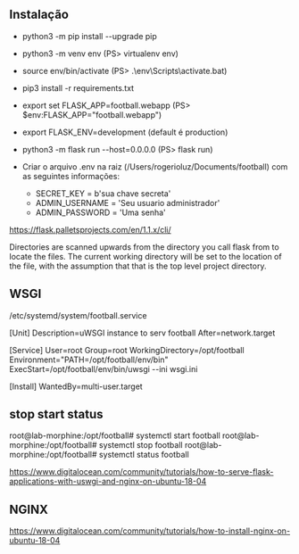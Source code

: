 ## Instalação

* python3 -m pip install --upgrade pip
* python3 -m venv env (PS> virtualenv env)
* source env/bin/activate (PS> .\env\Scripts\activate.bat)
* pip3 install -r requirements.txt
* export set FLASK_APP=football.webapp (PS> $env:FLASK_APP="football.webapp")
* export FLASK_ENV=development (default é production)
* python3 -m flask run --host=0.0.0.0 (PS> flask run)

* Criar o arquivo .env na raiz (/Users/rogerioluz/Documents/football) com as seguintes informações:

    * SECRET_KEY = b'sua chave secreta'
    * ADMIN_USERNAME = 'Seu usuario administrador'
    * ADMIN_PASSWORD = 'Uma senha'

https://flask.palletsprojects.com/en/1.1.x/cli/

Directories are scanned upwards from the directory you call flask from to locate the files. 
The current working directory will be set to the location of the file, with the assumption that that is the top level project directory.


## WSGI

/etc/systemd/system/football.service

[Unit]
Description=uWSGI instance to serv football
After=network.target

[Service]
User=root
Group=root
WorkingDirectory=/opt/football
Environment="PATH=/opt/football/env/bin"
ExecStart=/opt/football/env/bin/uwsgi --ini wsgi.ini

[Install]
WantedBy=multi-user.target

## stop start status

root@lab-morphine:/opt/football# systemctl start football
root@lab-morphine:/opt/football# systemctl stop football
root@lab-morphine:/opt/football# systemctl status football


https://www.digitalocean.com/community/tutorials/how-to-serve-flask-applications-with-uswgi-and-nginx-on-ubuntu-18-04

## NGINX

https://www.digitalocean.com/community/tutorials/how-to-install-nginx-on-ubuntu-18-04

